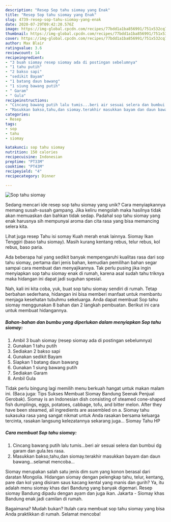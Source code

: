 ```yaml
---
description: "Resep Sop tahu siomay yang Enak"
title: "Resep Sop tahu siomay yang Enak"
slug: 4739-resep-sop-tahu-siomay-yang-enak
date: 2020-07-29T09:42:20.576Z
image: https://img-global.cpcdn.com/recipes/77bdd1a1ba856991/751x532cq70/sop-tahu-siomay-foto-resep-utama.jpg
thumbnail: https://img-global.cpcdn.com/recipes/77bdd1a1ba856991/751x532cq70/sop-tahu-siomay-foto-resep-utama.jpg
cover: https://img-global.cpcdn.com/recipes/77bdd1a1ba856991/751x532cq70/sop-tahu-siomay-foto-resep-utama.jpg
author: Max Blair
ratingvalue: 3.6
reviewcount: 14
recipeingredient:
- "3 buah siomay resep siomay ada di postingan sebelumnya"
- "1 tahu putih"
- "2 bakso sapi"
- "sedikit Bayam"
- "1 batang daun bawang"
- "1 siung bawang putih"
- " Garam"
- " Gula"
recipeinstructions:
- "Cincang bawang putih lalu tumis...beri air sesuai selera dan bumbui dg garam dan gula.tes rasa."
- "Masukkan bakso,tahu,dan siomay.terakhir masukkan bayam dan daun bawang...selamat mencoba..."
categories:
- Resep
tags:
- sop
- tahu
- siomay

katakunci: sop tahu siomay 
nutrition: 150 calories
recipecuisine: Indonesian
preptime: "PT33M"
cooktime: "PT43M"
recipeyield: "4"
recipecategory: Dinner

---
```



![Sop tahu siomay](https://img-global.cpcdn.com/recipes/77bdd1a1ba856991/751x532cq70/sop-tahu-siomay-foto-resep-utama.jpg)

Sedang mencari ide resep sop tahu siomay yang unik? Cara menyiapkannya memang susah-susah gampang. Jika keliru mengolah maka hasilnya tidak akan memuaskan dan bahkan tidak sedap. Padahal sop tahu siomay yang enak harusnya sih mempunyai aroma dan cita rasa yang bisa memancing selera kita.

Lihat juga resep Tahu isi somay Kuah merah enak lainnya. Siomay Ikan Tenggiri (baso tahu siomay). Masih kurang kentang rebus, telur rebus, kol rebus, baso paria.

Ada beberapa hal yang sedikit banyak mempengaruhi kualitas rasa dari sop tahu siomay, pertama dari jenis bahan, kemudian pemilihan bahan segar sampai cara membuat dan menyajikannya. Tak perlu pusing jika ingin menyiapkan sop tahu siomay enak di rumah, karena asal sudah tahu triknya maka hidangan ini dapat jadi suguhan spesial.


Nah, kali ini kita coba, yuk, buat sop tahu siomay sendiri di rumah. Tetap berbahan sederhana, hidangan ini bisa memberi manfaat untuk membantu menjaga kesehatan tubuhmu sekeluarga. Anda dapat membuat Sop tahu siomay menggunakan 8 bahan dan 2 langkah pembuatan. Berikut ini cara untuk membuat hidangannya.

<!--inarticleads1-->

##### Bahan-bahan dan bumbu yang diperlukan dalam menyiapkan Sop tahu siomay:

1. Ambil 3 buah siomay (resep siomay ada di postingan sebelumnya)
1. Gunakan 1 tahu putih
1. Sediakan 2 bakso sapi
1. Gunakan sedikit Bayam
1. Siapkan 1 batang daun bawang
1. Gunakan 1 siung bawang putih
1. Sediakan  Garam
1. Ambil  Gula


Tidak perlu bingung lagi memilih menu berkuah hangat untuk makan malam ini. (Baca juga: Tips Sukses Membuat Siomay Bandung Seenak Penjual Gerobak). Siomay is an Indonesian dish consisting of steamed cone-shaped fish dumplings, eggs, potatoes, cabbage, tofu, and bitter melon. After they have been steamed, all ingredients are assembled on a. Siomay tahu sukasuka rasa yang sangat nikmat untuk Anda rasakan bersama keluarga tercinta, rasakan langsung kelezatannya sekarang juga… Siomay Tahu HP 

<!--inarticleads2-->

##### Cara membuat Sop tahu siomay:

1. Cincang bawang putih lalu tumis...beri air sesuai selera dan bumbui dg garam dan gula.tes rasa.
1. Masukkan bakso,tahu,dan siomay.terakhir masukkan bayam dan daun bawang...selamat mencoba...


Siomay merupakan salah satu jenis dim sum yang konon berasal dari daratan Mongolia. Hidangan siomay dengan pelengkap tahu, telur, kentang, pare dan kol yang disiram saus kacang kental yang manis dan gurih? Ya, itu adalah menu siomay khas dari Bandung yang banyak digemari. Resep siomay Bandung dipadu dengan ayam dan juga ikan. Jakarta - Siomay khas Bandung enak jadi camilan di rumah. 

Bagaimana? Mudah bukan? Itulah cara membuat sop tahu siomay yang bisa Anda praktikkan di rumah. Selamat mencoba!
